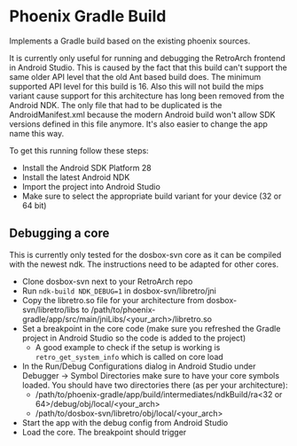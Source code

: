 Phoenix Gradle Build
====================

Implements a Gradle build based on the existing phoenix sources.

It is currently only useful for running and debugging the RetroArch frontend in Android Studio.
This is caused by the fact that this build can't support the same older API level that the old Ant 
based build does. The minimum supported API level for this build is 16. Also this will not build the 
mips variant cause support for this architecture has long been removed from the Android NDK.
The only file that had to be duplicated is the AndroidManifest.xml because the modern Android build
won't allow SDK versions defined in this file anymore. It's also easier to change the app name this way.

To get this running follow these steps:

* Install the Android SDK Platform 28
* Install the latest Android NDK
* Import the project into Android Studio
* Make sure to select the appropriate build variant for your device (32 or 64 bit)

Debugging a core
----------------

This is currently only tested for the dosbox-svn core as it can be compiled with the newest ndk. The instructions need to be adapted for other cores.

* Clone dosbox-svn next to your RetroArch repo
* Run `ndk-build NDK_DEBUG=1` in dosbox-svn/libretro/jni
* Copy the libretro.so file for your architecture from dosbox-svn/libretro/libs to /path/to/phoenix-gradle/app/src/main/jniLibs/<your_arch>/libretro.so
* Set a breakpoint in the core code (make sure you refreshed the Gradle project in Android Studio so the code is added to the project)
    * A good example to check if the setup is working is `retro_get_system_info` which is called on core load
* In the Run/Debug Configurations dialog in Android Studio under Debugger -> Symbol Directories make sure to have your core symbols loaded. You should have two directories there (as per your architecture):
    * /path/to/phoenix-gradle/app/build/intermediates/ndkBuild/ra<32 or 64>/debug/obj/local/<your_arch>
    * /path/to/dosbox-svn/libretro/obj/local/<your_arch>
* Start the app with the debug config from Android Studio
* Load the core. The breakpoint should trigger